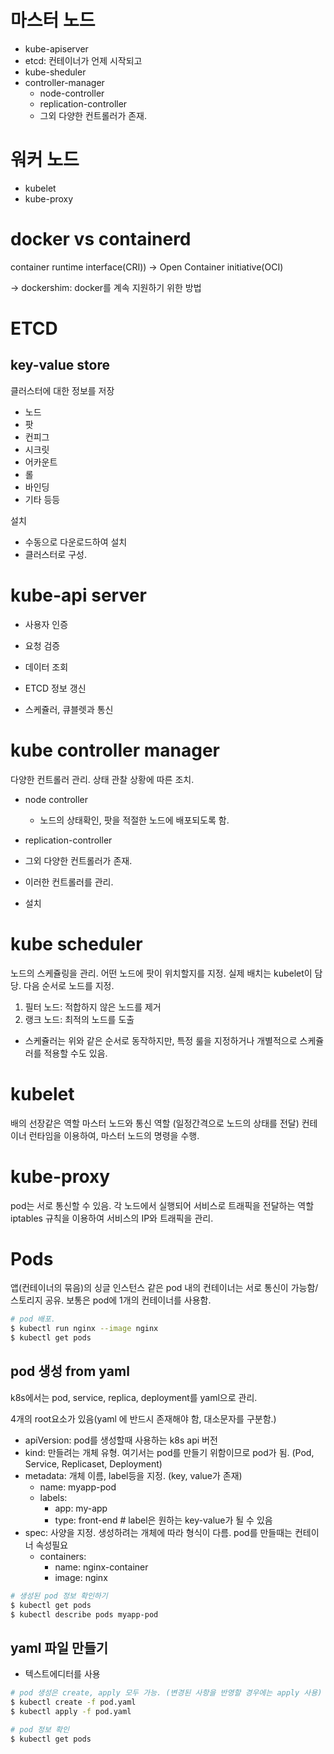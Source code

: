 # 마스터 노드
- kube-apiserver
- etcd: 컨테이너가 언제 시작되고
- kube-sheduler
- controller-manager
    - node-controller
    - replication-controller
    - 그외 다양한 컨트롤러가 존재. 

# 워커 노드 
- kubelet
- kube-proxy


# docker vs containerd

container runtime interface(CRI)) -> Open Container initiative(OCI)

-> dockershim: docker를 계속 지원하기 위한 방법 

# ETCD 
## key-value store
클러스터에 대한 정보를 저장
- 노드
- 팟
- 컨피그
- 시크릿
- 어카운트
- 롤
- 바인딩
- 기타 등등

설치 
- 수동으로 다운로드하여 설치
- 클러스터로 구성.

# kube-api server 
- 사용자 인증
- 요청 검증
- 데이터 조회
- ETCD 정보 갱신

- 스케쥴러, 큐블렛과 통신

# kube controller manager
다양한 컨트롤러 관리. 
상태 관찰 
상황에 따른 조치. 
- node controller
    - 노드의 상태확인, 팟을 적절한 노드에 배포되도록 함.
 
- replication-controller
- 그외 다양한 컨트롤러가 존재.
- 이러한 컨트롤러를 관리.

- 설치

# kube scheduler 
노드의 스케쥴링을 관리. 어떤 노드에 팟이 위치할지를 지정. 실제 배치는 kubelet이 담당. 
다음 순서로 노드를 지정. 
1. 필터 노드: 적합하지 않은 노드를 제거
2. 랭크 노드: 최적의 노드를 도출
- 스케쥴러는 위와 같은 순서로 동작하지만, 특정 룰을 지정하거나 개별적으로 스케쥴러를 적용할 수도 있음.

# kubelet
배의 선장같은 역할 
마스터 노드와 통신 역할 (일정간격으로 노드의 상태를 전달) 
컨테이너 런타임을 이용하여, 마스터 노드의 명령을 수행. 

# kube-proxy
pod는 서로 통신할 수 있음. 
각 노드에서 실행되어 서비스로 트래픽을 전달하는 역할 iptables 규칙을 이용하여 서비스의 IP와 트래픽을 관리. 

# Pods 
앱(컨테이너의 묶음)의 싱글 인스턴스 
같은 pod 내의 컨테이너는 서로 통신이 가능함/스토리지 공유. 
보통은 pod에 1개의 컨테이너를 사용함. 

```bash
# pod 배포. 
$ kubectl run nginx --image nginx
$ kubectl get pods
``` 

## pod 생성 from yaml 
k8s에서는 pod, service, replica, deployment를 yaml으로 관리. 

4개의 root요소가 있음(yaml 에 반드시 존재해야 함, 대소문자를 구분함.) 
- apiVersion: pod를 생성할때 사용하는 k8s api 버전 
- kind: 만들려는 개체 유형. 여기서는 pod를 만들기 위함이므로 pod가 됨.
        (Pod, Service, Replicaset, Deployment)
- metadata: 개체 이름, label등을 지정. (key, value가 존재)
    - name: myapp-pod
    - labels:
        - app: my-app
        - type: front-end # label은 원하는 key-value가 될 수 있음 
- spec: 사양을 지정. 생성하려는 개체에 따라 형식이 다름. pod를 만들때는 컨테이너 속성필요
    - containers:
        - name: nginx-container
        - image: nginx

```bash
# 생성된 pod 정보 확인하기 
$ kubectl get pods 
$ kubectl describe pods myapp-pod
```

## yaml 파일 만들기
- 텍스트에디터를 사용

```bash
# pod 생성은 create, apply 모두 가능. (변경된 사항을 반영할 경우에는 apply 사용)
$ kubectl create -f pod.yaml 
$ kubectl apply -f pod.yaml

# pod 정보 확인  
$ kubectl get pods 
```
